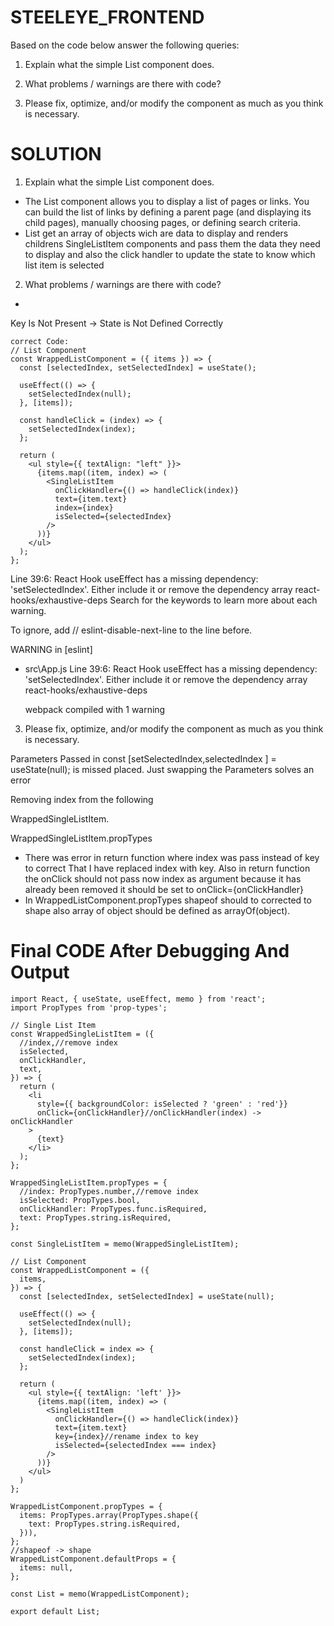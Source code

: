 
# STEELEYE_FRONTEND
Based on the code below answer the following queries:

1. Explain what the simple List component does.

2. What problems / warnings are there with code?
3. Please fix, optimize, and/or modify the component as much as you think is necessary.

# SOLUTION

1. Explain what the simple List component does.

* The List component allows you to display a list of pages or links. You can build the list of links by defining a parent page (and displaying its child pages), manually choosing pages, or defining search criteria.
* List get an array of objects wich are data to display and renders childrens SingleListItem components and pass them the data they need to display and also the click handler to update the state to know which list item is selected

2. What problems / warnings are there with code?

* 
Key Is Not Present
-> State is Not Defined Correctly
```
correct Code:
// List Component
const WrappedListComponent = ({ items }) => {
  const [selectedIndex, setSelectedIndex] = useState();

  useEffect(() => {
    setSelectedIndex(null);
  }, [items]);

  const handleClick = (index) => {
    setSelectedIndex(index);
  };

  return (
    <ul style={{ textAlign: "left" }}>
      {items.map((item, index) => (
        <SingleListItem
          onClickHandler={() => handleClick(index)}
          text={item.text}
          index={index}
          isSelected={selectedIndex}
        />
      ))}
    </ul>
  );
};

```

  Line 39:6:  React Hook useEffect has a missing dependency: 'setSelectedIndex'. Either include it or remove the dependency array  react-hooks/exhaustive-deps Search for the keywords to learn more about each warning. 
  
  To ignore, add // eslint-disable-next-line to the line before.
  
  WARNING in [eslint]

* src\App.js
  Line 39:6:  React Hook useEffect has a missing dependency: 'setSelectedIndex'. Either include it or remove the dependency array  react-hooks/exhaustive-deps
  
  webpack compiled with 1 warning 


3. Please fix, optimize, and/or modify the component as much as you think is necessary.


Parameters Passed in const [setSelectedIndex,selectedIndex ] = useState(null); is missed placed. Just swapping the Parameters solves an error

Removing index from the following

WrappedSingleListItem.

WrappedSingleListItem.propTypes

* There was error in return function where index was pass instead of key to correct That I have replaced index with key. Also in return function the onClick should not pass now index as argument because it has already been removed it should be set to onClick={onClickHandler} 
* In WrappedListComponent.propTypes shapeof should to corrected to shape also array of object should be defined as arrayOf(object).



# Final CODE After Debugging And Output
``` Reactjs
import React, { useState, useEffect, memo } from 'react';
import PropTypes from 'prop-types';

// Single List Item
const WrappedSingleListItem = ({
  //index,//remove index
  isSelected,
  onClickHandler,
  text,
}) => {
  return (
    <li
      style={{ backgroundColor: isSelected ? 'green' : 'red'}}
      onClick={onClickHandler}//onClickHandler(index) -> onClickHandler
    >
      {text}
    </li>
  );
};

WrappedSingleListItem.propTypes = {
  //index: PropTypes.number,//remove index
  isSelected: PropTypes.bool,
  onClickHandler: PropTypes.func.isRequired,
  text: PropTypes.string.isRequired,
};

const SingleListItem = memo(WrappedSingleListItem);

// List Component
const WrappedListComponent = ({
  items,
}) => {
  const [selectedIndex, setSelectedIndex] = useState(null);

  useEffect(() => {
    setSelectedIndex(null);
  }, [items]);

  const handleClick = index => {
    setSelectedIndex(index);
  };

  return (
    <ul style={{ textAlign: 'left' }}>
      {items.map((item, index) => (
        <SingleListItem
          onClickHandler={() => handleClick(index)}
          text={item.text}
          key={index}//rename index to key
          isSelected={selectedIndex === index}
        />
      ))}
    </ul>
  )
};

WrappedListComponent.propTypes = {
  items: PropTypes.array(PropTypes.shape({
    text: PropTypes.string.isRequired,
  })),
};
//shapeof -> shape
WrappedListComponent.defaultProps = {
  items: null,
};

const List = memo(WrappedListComponent);

export default List; 
```



